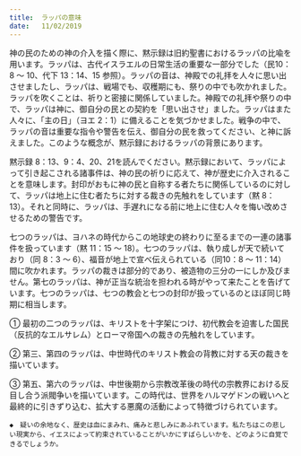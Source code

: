 ```yaml
---
title:  ラッパの意味
date:   11/02/2019
---
```


神の民のための神の介入を描く際に、黙示録は旧約聖書におけるラッパの比喩を用います。ラッパは、古代イスラエルの日常生活の重要な一部分でした（民10：8 ～ 10、代下 13：14、15 参照）。ラッパの音は、神殿での礼拝を人々に思い出させましたし、ラッパは、戦場でも、収穫期にも、祭りの中でも吹かれました。ラッパを吹くことは、祈りと密接に関係していました。神殿での礼拝や祭りの中で、ラッパは神に、御自分の民との契約を「思い出させ」ました。ラッパはまた人々に、「主の日」（ヨエ 2：1）に備えることを気づかせました。戦争の中で、ラッパの音は重要な指令や警告を伝え、御自分の民を救ってください、と神に訴えました。このような概念が、黙示録におけるラッパの背景にあります。

黙示録 8：13、9：4、20、21を読んでください。黙示録において、ラッパによって引き起こされる諸事件は、神の民の祈りに応えて、神が歴史に介入されることを意味します。封印がおもに神の民と自称する者たちに関係しているのに対して、ラッパは地上に住む者たちに対する裁きの先触れをしています（黙 8：13）。それと同時に、ラッパは、手遅れになる前に地上に住む人々を悔い改めさせるための警告です。

七つのラッパは、ヨハネの時代からこの地球史の終わりに至るまでの一連の諸事件を扱っています（黙 11：15 ～ 18）。七つのラッパは、執り成しが天で続いており（同 8：3 ～ 6）、福音が地上で宣べ伝えられている（同10：8 ～ 11：14）間に吹かれます。ラッパの裁きは部分的であり、被造物の三分の一にしか及びません。第七のラッパは、神が正当な統治を担われる時がやって来たことを告げています。七つのラッパは、七つの教会と七つの封印が扱っているのとほぼ同じ時期に相当します。

① 最初の二つのラッパは、キリストを十字架につけ、初代教会を迫害した国民（反抗的なエルサレム）とローマ帝国への裁きの先触れをしています。

② 第三、第四のラッパは、中世時代のキリスト教会の背教に対する天の裁きを描いています。

③ 第五、第六のラッパは、中世後期から宗教改革後の時代の宗教界における反目し合う派閥争いを描いています。この時代は、世界をハルマゲドンの戦いへと最終的に引きずり込む、拡大する悪魔の活動によって特徴づけられています。

`◆　疑いの余地なく、歴史は血にまみれ、痛みと悲しみにあふれています。私たちはこの悲しい現実から、イエスによって約束されていることがいかにすばらしいかを、どのように自覚できるでしょうか。`